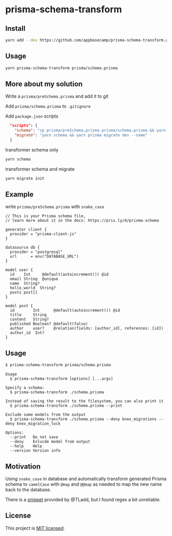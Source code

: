 # prisma-schema-transform

## Install

```bash
yarn add --dev https://github.com/appbasecamp/prisma-schema-transform.git
```

## Usage

```bash
yarn prisma-schema-transform prisma/schema.prisma
```

## More about my solution

Write a `prisma/preSchema.prisma` and add it to git

Add `prisma/schema.prisma` to `.gitignore`

Add `package.json` scripts

```json
  "scripts": {
    "schema": "cp prisma/preSchema.prisma prisma/schema.prisma && yarn prisma-schema-transform prisma/schema.prisma",
    "migrate": "yarn schema && yarn prisma migrate dev --name"
  }
```

transformer schema only

```bash
yarn schema
```

transformer schema and migrate

```bash
yarn migrate init
```

## Example

write `prisma/preSchema.prisma` with `snake_case`

```prisma
// This is your Prisma schema file,
// learn more about it in the docs: https://pris.ly/d/prisma-schema

generator client {
  provider = "prisma-client-js"
}

datasource db {
  provider = "postgresql"
  url      = env("DATABASE_URL")
}

model user {
  id    Int     @default(autoincrement()) @id
  email String  @unique
  name  String?
  hello_world  String?
  posts post[]
}

model post {
  id        Int      @default(autoincrement()) @id
  title     String
  content   String?
  published Boolean? @default(false)
  author    user?    @relation(fields: [author_id], references: [id])
  author_id  Int?
}
```

## Usage

```bash
$ prisma-schema-transform prisma/schema.prisma
```

```
Usage
  $ prisma-schema-transform [options] [...args]

Specify a schema:
  $ prisma-schema-transform ./schema.prisma

Instead of saving the result to the filesystem, you can also print it
  $ prisma-schema-transform ./schema.prisma --print

Exclude some models from the output
  $ prisma-schema-transform ./schema.prisma --deny knex_migrations --deny knex_migration_lock

Options:
  --print   Do not save
  --deny    Exlucde model from output
  --help    Help
  --version Version info
```

## Motivation

Using `snake_case` in database and automatically transform generated Prisma schema to `camelCase` with `@map` and `@@map` as needed to map the new name back to the database.

There is a [snippet](https://github.com/prisma/prisma/issues/1934#issuecomment-618063631) provided by @TLadd, but I found regex a bit unreliable.

## License

This project is [MIT licensed](./LICENSE).
